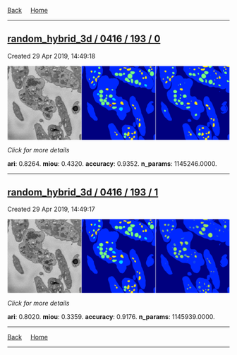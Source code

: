 
[Back](..)&nbsp;&nbsp;&nbsp;&nbsp;&nbsp;[Home](https://leapmanlab.github.io/snapshots)

---

<div class="summary"><a href="0"><h2>random_hybrid_3d / 0416 / 193 / 0</h2></a><p>Created 29 Apr 2019, 14:49:18
</p><a href="0"><img src="0/media/summary.png" align="center"></a><p>
<i>Click for more details</i>
</p></div>

**ari**: 0.8264. **miou**: 0.4320. **accuracy**: 0.9352. **n_params**: 1145246.0000. 

---

<div class="summary"><a href="1"><h2>random_hybrid_3d / 0416 / 193 / 1</h2></a><p>Created 29 Apr 2019, 14:49:17
</p><a href="1"><img src="1/media/summary.png" align="center"></a><p>
<i>Click for more details</i>
</p></div>

**ari**: 0.8020. **miou**: 0.3359. **accuracy**: 0.9176. **n_params**: 1145939.0000. 

---

[Back](..)&nbsp;&nbsp;&nbsp;&nbsp;&nbsp;[Home](https://leapmanlab.github.io/snapshots)

---
